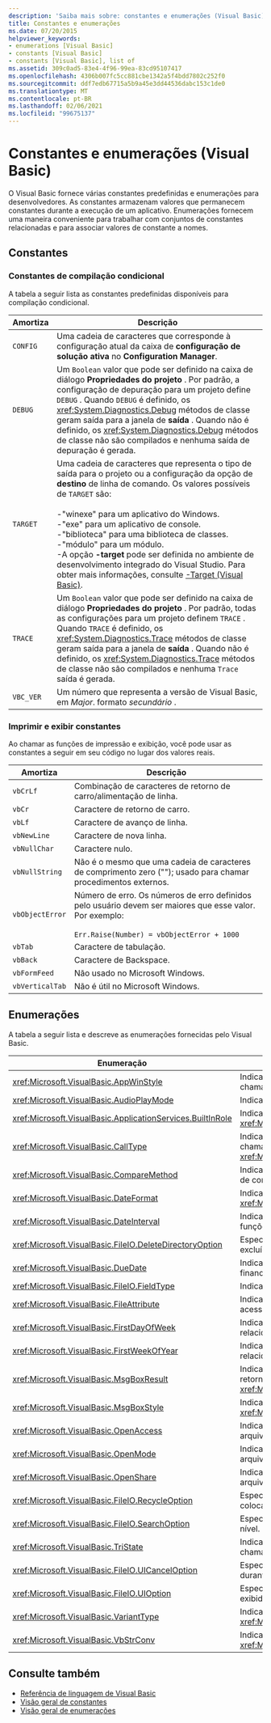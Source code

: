 ```yaml
---
description: 'Saiba mais sobre: constantes e enumerações (Visual Basic)'
title: Constantes e enumerações
ms.date: 07/20/2015
helpviewer_keywords:
- enumerations [Visual Basic]
- constants [Visual Basic]
- constants [Visual Basic], list of
ms.assetid: 309c0ad5-83e4-4f96-99ea-83cd95107417
ms.openlocfilehash: 4306b007fc5cc881cbe1342a5f4bdd7802c252f0
ms.sourcegitcommit: ddf7edb67715a5b9a45e3dd44536dabc153c1de0
ms.translationtype: MT
ms.contentlocale: pt-BR
ms.lasthandoff: 02/06/2021
ms.locfileid: "99675137"
---
```

# <a name="constants-and-enumerations-visual-basic"></a>Constantes e enumerações (Visual Basic)

O Visual Basic fornece várias constantes predefinidas e enumerações para desenvolvedores. As constantes armazenam valores que permanecem constantes durante a execução de um aplicativo. Enumerações fornecem uma maneira conveniente para trabalhar com conjuntos de constantes relacionadas e para associar valores de constante a nomes.  
  
## <a name="constants"></a>Constantes  
  
### <a name="conditional-compilation-constants"></a>Constantes de compilação condicional  

 A tabela a seguir lista as constantes predefinidas disponíveis para compilação condicional.  
  
|**Amortiza**|**Descrição**|  
|---|---|  
|`CONFIG`|Uma cadeia de caracteres que corresponde à configuração atual da caixa de **configuração de solução ativa** no **Configuration Manager**.|  
|`DEBUG`|Um `Boolean` valor que pode ser definido na caixa de diálogo **Propriedades do projeto** . Por padrão, a configuração de depuração para um projeto define `DEBUG` . Quando `DEBUG` é definido, os <xref:System.Diagnostics.Debug> métodos de classe geram saída para a janela de **saída** . Quando não é definido, os <xref:System.Diagnostics.Debug> métodos de classe não são compilados e nenhuma saída de depuração é gerada.|  
|`TARGET`|Uma cadeia de caracteres que representa o tipo de saída para o projeto ou a configuração da opção de **destino** de linha de comando. Os valores possíveis de `TARGET` são:<br /><br /> -"winexe" para um aplicativo do Windows.<br />-"exe" para um aplicativo de console.<br />-"biblioteca" para uma biblioteca de classes.<br />-"módulo" para um módulo.<br />-A opção **-target** pode ser definida no ambiente de desenvolvimento integrado do Visual Studio. Para obter mais informações, consulte [-Target (Visual Basic)](../reference/command-line-compiler/target.md).|  
|`TRACE`|Um `Boolean` valor que pode ser definido na caixa de diálogo **Propriedades do projeto** . Por padrão, todas as configurações para um projeto definem `TRACE` . Quando `TRACE` é definido, os <xref:System.Diagnostics.Trace> métodos de classe geram saída para a janela de **saída** . Quando não é definido, os <xref:System.Diagnostics.Trace> métodos de classe não são compilados e nenhuma `Trace` saída é gerada.|  
|`VBC_VER`|Um número que representa a versão de Visual Basic, em *Major*. formato *secundário* .|  
  
### <a name="print-and-display-constants"></a>Imprimir e exibir constantes  

 Ao chamar as funções de impressão e exibição, você pode usar as constantes a seguir em seu código no lugar dos valores reais.  
  
|**Amortiza**|**Descrição**|  
|---|---|  
|`vbCrLf`|Combinação de caracteres de retorno de carro/alimentação de linha.|  
|`vbCr`|Caractere de retorno de carro.|  
|`vbLf`|Caractere de avanço de linha.|  
|`vbNewLine`|Caractere de nova linha.|  
|`vbNullChar`|Caractere nulo.|  
|`vbNullString`|Não é o mesmo que uma cadeia de caracteres de comprimento zero (""); usado para chamar procedimentos externos.|  
|`vbObjectError`|Número de erro. Os números de erro definidos pelo usuário devem ser maiores que esse valor. Por exemplo:<br /><br /> `Err.Raise(Number) = vbObjectError + 1000`|  
|`vbTab`|Caractere de tabulação.|  
|`vbBack`|Caractere de Backspace.|  
|`vbFormFeed`|Não usado no Microsoft Windows.|  
|`vbVerticalTab`|Não é útil no Microsoft Windows.|  
  
## <a name="enumerations"></a>Enumerações  

 A tabela a seguir lista e descreve as enumerações fornecidas pelo Visual Basic.  
  
|Enumeração|Descrição|  
|---|---|  
|<xref:Microsoft.VisualBasic.AppWinStyle>|Indica o estilo da janela a ser usado para o programa invocado ao chamar a função <xref:Microsoft.VisualBasic.Interaction.Shell%2A>.|  
|<xref:Microsoft.VisualBasic.AudioPlayMode>|Indica como tocar sons ao chamar métodos de áudio.|  
|<xref:Microsoft.VisualBasic.ApplicationServices.BuiltInRole>|Indica o tipo de função a ser verificada ao chamar o método <xref:Microsoft.VisualBasic.ApplicationServices.User.IsInRole%2A>.|  
|<xref:Microsoft.VisualBasic.CallType>|Indica o tipo de procedimento que está sendo invocado ao chamar a função <xref:Microsoft.VisualBasic.Interaction.CallByName%2A>.|  
|<xref:Microsoft.VisualBasic.CompareMethod>|Indica como comparar cadeias de caracteres ao chamar funções de comparação.|  
|<xref:Microsoft.VisualBasic.DateFormat>|Indica como exibir datas ao chamar a função <xref:Microsoft.VisualBasic.Strings.FormatDateTime%2A>.|  
|<xref:Microsoft.VisualBasic.DateInterval>|Indica como determinar e formatar intervalos de datas ao chamar funções relacionadas a datas.|  
|<xref:Microsoft.VisualBasic.FileIO.DeleteDirectoryOption>|Especifica o que deve ser feito quando um diretório que deve ser excluído contém arquivos ou diretórios.|  
|<xref:Microsoft.VisualBasic.DueDate>|Indica quando os pagamentos vencem ao chamar métodos financeiros.|  
|<xref:Microsoft.VisualBasic.FileIO.FieldType>|Indica se os campos de texto são delimitados ou de largura fixa.|  
|<xref:Microsoft.VisualBasic.FileAttribute>|Indica os atributos de arquivo a usar ao chamar funções de acesso a arquivos.|  
|<xref:Microsoft.VisualBasic.FirstDayOfWeek>|Indica o primeiro dia da semana a ser usado ao chamar funções relacionadas a datas.|  
|<xref:Microsoft.VisualBasic.FirstWeekOfYear>|Indica a primeira semana do ano a ser usada ao chamar funções relacionadas a datas.|  
|<xref:Microsoft.VisualBasic.MsgBoxResult>|Indica qual botão foi pressionado em uma caixa de mensagem, retornado pela função <xref:Microsoft.VisualBasic.Interaction.MsgBox%2A>.|  
|<xref:Microsoft.VisualBasic.MsgBoxStyle>|Indica quais botões exibir quando ao chamar a função <xref:Microsoft.VisualBasic.Interaction.MsgBox%2A>.|  
|<xref:Microsoft.VisualBasic.OpenAccess>|Indica como abrir um arquivo ao chamar funções de acesso a arquivos.|  
|<xref:Microsoft.VisualBasic.OpenMode>|Indica como abrir um arquivo ao chamar funções de acesso a arquivos.|  
|<xref:Microsoft.VisualBasic.OpenShare>|Indica como abrir um arquivo ao chamar funções de acesso a arquivos.|  
|<xref:Microsoft.VisualBasic.FileIO.RecycleOption>|Especifica se um arquivo deve ser excluído permanentemente ou colocado na Lixeira.|  
|<xref:Microsoft.VisualBasic.FileIO.SearchOption>|Especifica se deve pesquisar todos ou somente diretórios de alto nível.|  
|<xref:Microsoft.VisualBasic.TriState>|Indica um `Boolean` valor ou se o padrão deve ser usado ao chamar funções de formatação de número.|  
|<xref:Microsoft.VisualBasic.FileIO.UICancelOption>|Especifica o que deve ser feito se o usuário clicar em **Cancelar** durante uma operação.|  
|<xref:Microsoft.VisualBasic.FileIO.UIOption>|Especifica se uma caixa de diálogo de progresso deve ou não ser exibida ao copiar, excluir ou mover arquivos ou diretórios.|  
|<xref:Microsoft.VisualBasic.VariantType>|Indica o tipo de um objeto variante, retornado pela função <xref:Microsoft.VisualBasic.Information.VarType%2A>.|  
|<xref:Microsoft.VisualBasic.VbStrConv>|Indica qual tipo de conversão executar ao chamar a função <xref:Microsoft.VisualBasic.Strings.StrConv%2A>.|  
  
## <a name="see-also"></a>Consulte também

- [Referência de linguagem de Visual Basic](index.md)
- [Visão geral de constantes](../programming-guide/language-features/constants-enums/constants-overview.md)
- [Visão geral de enumerações](../programming-guide/language-features/constants-enums/enumerations-overview.md)
